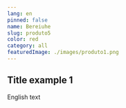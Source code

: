 ```yaml
---
lang: en
pinned: false
name: Bereiuhe
slug: produto5
color: red
category: all
featuredImage: ./images/produto1.png
---
```


## Title example 1

English text
